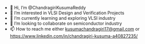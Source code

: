 - 👋 Hi, I’m @ChandragiriKusumaReddy
- 👀 I’m interested in VLSI Design and Verification Projects
- 🌱 I’m currently learning and exploring VLSI industry
- 💞️ I’m looking to collaborate on semiconductor industry
- 📫 How to reach me either kusumachandragiri17@gmail.com or https://www.linkedin.com/in/chandragiri-kusuma-a40827235/

<!---
ChandragiriKusumaReddy/ChandragiriKusumaReddy is a ✨ special ✨ repository because its `README.md` (this file) appears on your GitHub profile.
You can click the Preview link to take a look at your changes.
--->
